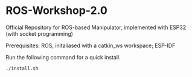 # ROS-Workshop-2.0

Official Repository for ROS-based Manipulator, implemented with ESP32 (with socket programming)

Prerequisites: ROS, initaliased with a catkin_ws workspace; ESP-IDF

Run the following command for a quick install. 

```bash
./install.sh
```

